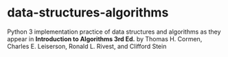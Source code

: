 # data-structures-algorithms

<p>Python 3 implementation practice of data structures and algorithms as they appear in <b>Introduction to Algorithms 3rd Ed.</b> by Thomas H. Cormen, Charles E. Leiserson, Ronald L. Rivest, and Clifford Stein</p>
